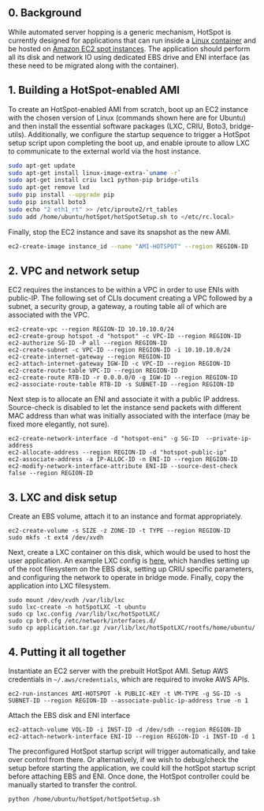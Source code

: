 ## 0. Background 
While automated server hopping is a generic mechanism, HotSpot is currently designed for applications that can run inside a [Linux container](https://linuxcontainers.org/) and be hosted on [Amazon EC2 spot instances](https://aws.amazon.com/ec2/spot/). The application should perform all its disk and network IO using dedicated EBS drive and ENI interface (as these need to be migrated along with the container).

## 1. Building a HotSpot-enabled AMI 
To create an HotSpot-enabled AMI from scratch, boot up an EC2 instance with the chosen version of Linux (commands shown here are for Ubuntu) and then install the essential software packages (LXC, CRIU, Boto3, bridge-utils). Additionally, we configure the startup sequence to trigger a HotSpot setup script upon completing the boot up, and enable iproute to allow LXC to communicate to the external world via the host instance.
 
```bash
sudo apt-get update
sudo apt-get install linux-image-extra-`uname -r`
sudo apt-get install criu lxc1 python-pip bridge-utils
sudo apt-get remove lxd
sudo pip install --upgrade pip
sudo pip install boto3
sudo echo "2 eth1_rt" >> /etc/iproute2/rt_tables
sudo add /home/ubuntu/hotSpot/hotSpotSetup.sh to </etc/rc.local>
```

Finally, stop the EC2 instance and save its snapshot as the new AMI.
```bash
ec2-create-image instance_id --name "AMI-HOTSPOT" --region REGION-ID
```

## 2. VPC and network setup
EC2 requires the instances to be within a VPC in order to use ENIs with public-IP. The following set of CLIs document creating a VPC followed by a subnet, a security group, a gateway, a routing table all of which are associated with the VPC.

```shell
ec2-create-vpc --region REGION-ID 10.10.10.0/24
ec2-create-group hotspot -d "hotspot" -c VPC-ID --region REGION-ID
ec2-authorize SG-ID -P all --region REGION-ID
ec2-create-subnet -c VPC-ID --region REGION-ID -i 10.10.10.0/24
ec2-create-internet-gateway --region REGION-ID
ec2-attach-internet-gateway IGW-ID -c VPC-ID --region REGION-ID
ec2-create-route-table VPC-ID --region REGION-ID
ec2-create-route RTB-ID -r 0.0.0.0/0 -g IGW-ID --region REGION-ID
ec2-associate-route-table RTB-ID -s SUBNET-ID --region REGION-ID
```

Next step is to allocate an ENI and associate it with a public IP address. Source-check is disabled to let the instance send packets with different MAC address than what was initially associated with the interface (may be fixed more elegantly, not sure).

```shell
ec2-create-network-interface -d "hotspot-eni" -g SG-ID  --private-ip-address 
ec2-allocate-address --region REGION-ID -d "hotspot-public-ip" 
ec2-associate-address -a IP-ALLOC-ID -n ENI-ID --region REGION-ID
ec2-modify-network-interface-attribute ENI-ID --source-dest-check false --region REGION-ID
```

## 3. LXC and disk setup
Create an EBS volume, attach it to an instance and format appropriately.

```shell
ec2-create-volume -s SIZE -z ZONE-ID -t TYPE --region REGION-ID
sudo mkfs -t ext4 /dev/xvdh
```
Next, create a LXC container on this disk, which would be used to host the user application. An example LXC config is [here](https://github.com/umass-sustainablecomputinglab/hotspot/tree/master/code/config/lxc.config), which handles setting up of the root filesystem on the EBS disk, setting up CRIU specific parameters, and configuring the network to operate in bridge mode. Finally, copy the application into LXC filesystem.

```shell
sudo mount /dev/xvdh /var/lib/lxc
sudo lxc-create -n hotSpotLXC -t ubuntu
sudo cp lxc.config /var/lib/lxc/hotSpotLXC/
sudo cp br0.cfg /etc/network/interfaces.d/
sudo cp application.tar.gz /var/lib/lxc/hotSpotLXC/rootfs/home/ubuntu/
```

## 4. Putting it all together
Instantiate an EC2 server with the prebuilt HotSpot AMI. Setup AWS credentials in `~/.aws/credentials`, which are required to invoke AWS APIs.
```shell
ec2-run-instances AMI-HOTSPOT -k PUBLIC-KEY -t VM-TYPE -g SG-ID -s SUBNET-ID --region REGION-ID --associate-public-ip-address true -n 1
```

Attach the EBS disk and ENI interface
```shell
ec2-attach-volume VOL-ID -i INST-ID -d /dev/sdh --region REGION-ID
ec2-attach-network-interface ENI-ID --region REGION-ID -i INST-ID -d 1
```

The preconfigured HotSpot startup script will trigger automatically, and take over control from there. Or alternatively, if we wish to debug/check the setup before starting the application, we could kill the hotSpot startup script before attaching EBS and ENI. Once done, the HotSpot controller could be manually started to transfer the control.

```shell
python /home/ubuntu/hotSpot/hotSpotSetup.sh
```

